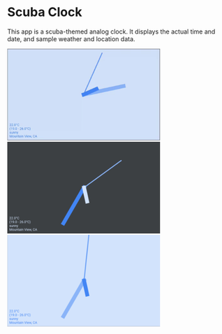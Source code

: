 # Scuba Clock

This app is a scuba-themed analog clock.
It displays the actual time and date, and sample weather and location data.

<img src='analog.gif' width='350'>

<img src='analog_dark.png' width='350'>

<img src='analog_light.png' width='350'>
